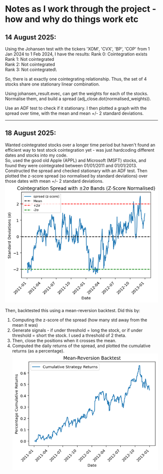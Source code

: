 # Notes as I work through the project - how and why do things work etc

## **14 August 2025:**  
Using the Johansen test with the tickers 'XOM', 'CVX', 'BP', 'COP' from 1 Jan 2024 to 1 Feb 2024, I have the results:
Rank 0: Cointegration exists\
Rank 1: Not cointegrated\
Rank 2: Not cointegrated\
Rank 3: Not cointegrated\

So, there is at exactly one cointegrating relationship. Thus, the set of 4 stocks share one stationary linear combination.  

Using johansen_result.evec, can get the weights for each of the stocks. Normalise them, and build a spread (adj_close.dot(normalised_weights)).  

Use an ADF test to check if it stationary. I then plotted a graph with the spread over time, with the mean and mean +/- 2 standard deviations.  

---

## 18 August 2025:

Wanted cointegrated stocks over a longer time period but haven't found an efficient way to test stock cointegration yet - was just hardcoding different dates and stocks into my code.  
So, used the good old Apple (APPL) and Microsoft (MSFT) stocks, and found they were cointegrated between 01/01/2011 and 01/01/2013.  
Constructed the spread and checked stationary with an ADF test. Then plotted the z-score spread (so normalised by standard deviations) over those dates with mean +/- 2 standard deviations.  
![Spread (Z-Score Normalised)](Images/cointegration_spread.png)  

Then, backtested this using a mean-reversion backtest. Did this by:  
  1. Computing the z-score of the spread (how many std away from the mean it was)
  2. Generate signals - if under threshold = long the stock, or if under threshold = short the stock. I used a threshold of 2 theta.
  3. Then, close the positions when it crosses the mean.
  4. Computed the daily returns of the spread, and plotted the cumulative returns (as a percentage).
![Mean-Reversion Backtest / Cumulative Returns Plot](Images/mean_reversion_backtest.png)
